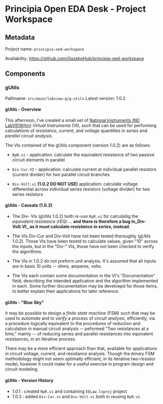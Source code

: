 
Principia Open EDA Desk - Project Workspace
===============================

## Metadata

Project name: `principia-oed-workspace`

Availability: <https://github.com/GazeboHub/principia-oed-workspace>

## Components


### gUtils

Pathname: `src/main/labview-g/g-utils`
Latest version: 1.0.2

#### gUtils - Overview

This afternoon, I've created a small set of [National Instruments (NI)
LabVIEW(tm)][labview] _Virtual Instruments_ (VI), such that can be
used for performing calculations of _resistance_, _current_, and
_voltage_ quantities in _series_ and _parallel_ _circuit analysis_.

The VIs contained of the gUtils component (version 1.0.2) are as
follows:

* `RpR.vi` - application: calculate the equivalent resistance of two
  passive circuit elements in parallel

* `Div-Cur.VI` - application: calculate current at individual parallel
resistors (current divider) for two parallel circuit branches

* `Div-Volt.vi` **(1.0.2 DO NOT USE)** application: calculate voltage
   differential across individual series resistors (voltage divider)
   for two series resistors

#### gUtils - Caveats (1.0.2)

* The Div- VIs (gUtils 1.0.2) both _re-use_ `RpR.vi` for calculatiig
  the _equivalent resistance (rEQ)_ ... **and there is therefore a bug
  in_Div-Volt.VI_ as it must calculate _resistance in series_, instead.**

* The VIs Div-Cur and Div-Volt have not been tested thoroughly
  (gUtils 1.0.2). Those VIs have been tesetd to calculate values, given
  "10" across the inputs, but in the "Div-" VIs, those have not been
  checked to verify the algorithms.

* The VIs in 1.0.2 do not preform unit analysis. It's assumed that all
  inputs are in basic SI units -- ohms, amperes, volts.

* The VIs each contain some documentation in the VI's "Documentation"
  field, describing the intended application and the algorithm
  implemented in each. Some further documentation may be develoepd
  for those items, to better explain their applications for later
  reference.

#### gUtils - "Blue Sky"

It may be possible to design a _finite state machine_ (FSM) such that
may be used to _automate_ and to _verify_ a process of _circuit
analysis_, efficiently, via a procedure logically equivalent to the
procedures of reduction and calculation in  manual circuit analysis --
peformed "Two resistances at a time," mainly -- of reducing series and
parallel resistances into equivalent resistances, in an iterative
process.

There may be a more efficient approach than that, available for
applications in circuit voltage, current, and resistance
analysis. Though the _binary FSM_ methodology might not seem optimally
efficient, in its iterative two-resistor model, however it could make
for a useful exercise in program design and circuit modeling.


#### gUtils - Version History

* 1.0.1 : created `RpR.vi` and containing `EELaw.lvproj` project
* 1.0.2 : added `Div-Cur.vi` and `Div-Volt.vi` both in reusing `RpR.vi`

[labview]: http://www.ni.com/labview/
